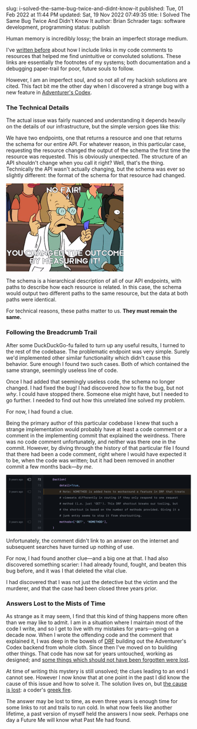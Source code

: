 slug: i-solved-the-same-bug-twice-and-didnt-know-it
published: Tue, 01 Feb 2022 at 11:44 PM
updated: Sat, 19 Nov 2022 07:49:35 
title: I Solved The Same Bug Twice And Didn't Know It
author: Brian Schrader
tags: software development, programming
status: publish

Human memory is incredibly lossy; the brain an imperfect storage medium.

I've [written before][1] about how I include links in my code comments to resources that helped me find unintuitive or convoluted solutions. These links are essentially the footnotes of my systems; both documentation and a debugging paper-trail for poor, future souls to follow.

However, I am an imperfect soul, and so not all of my hackish solutions are cited. This fact bit me the other day when I discovered a strange bug with a new feature in [Adventurer's Codex][2].


### The Technical Details

The actual issue was fairly nuanced and understanding it depends heavily on the details of our infrastructure, but the simple version goes like this:

We have two endpoints, one that returns a resource and one that returns the schema for our entire API. For whatever reason, in this particular case, requesting the resource changed the output of the schema the first time the resource was requested. This is obviously unexpected. The structure of an API shouldn't change when you call it right? Well, that's the thing. Technically the API wasn't actually changing, but the schema was ever so slightly different: the format of the schema for that resource had changed.

<img
    alt="A funny joke"
    src="/images/blog/changed-outcome.jpg"
    class="image-right"
    style="max-width:320px;"
/>

The schema is a hierarchical description of all of our API endpoints, with paths to describe how each resource is related. In this case, the schema would output two different paths to the same resource, but the data at both paths were identical.

For technical reasons, these paths matter to us. **They must remain the same.**


### Following the Breadcrumb Trail

After some DuckDuckGo-fu failed to turn up any useful results, I turned to the rest of the codebase. The problematic endpoint was very simple. Surely we'd implemented other similar functionality which didn't cause this behavior. Sure enough I found two such cases. Both of which contained the same strange, seemingly useless line of code.

Once I had added that seemingly useless code, the schema no longer changed. I had fixed the bug! I had discovered *how* to fix the bug, but not *why*. I could have stopped there. Someone else might have, but I needed to go further. I needed to find out how this unrelated line solved my problem.

For now, I had found a clue.

Being the primary author of this particular codebase I knew that such a strange implementation would probably have at least a code comment or a comment in the implementing commit that explained the weirdness. There was no code comment unfortunately, and neither was there one in the commit. However, by diving through the history of that particular file I found that there had been a code comment, right where I would have expected it to be, when the code was written; but it had been removed in another commit a few months back&mdash;*by me*.

<img
    alt="The Fatefult Commit"
    src="/images/blog/ac-fateful-comment.png"
    class="image-center"
/>

Unfortunately, the comment didn't link to an answer on the internet and subsequent searches have turned up nothing of use.

For now, I had found another clue&mdash;and a big one at that. I had also discovered something scarier: I had already found, fought, and beaten this bug before, and it was I that deleted the vital clue.

I had discovered that I was not just the detective but the victim and the murderer, and that the case had been closed three years prior.


### Answers Lost to the Mists of Time

As strange as it may seem, I find that this kind of thing happens more often than we may like to admit. I am in a situation where I maintain most of the code I write, and so I get to live with my mistakes for years&mdash;going on a decade now. When I wrote the offending code and the comment that explained it, I was deep in the bowels of [DRF][5] building out the Adventurer's Codex backend from whole cloth. Since then I've moved on to building other things. That code has now sat for years untouched, working as designed; and [some things which should not have been forgotten were lost][6].

At time of writing this mystery is still unsolved; the clues leading to an end I cannot see. However I now know that at one point in the past I did know the cause of this issue and how to solve it. The solution lives on, but [the cause is lost][3]: a coder's [greek fire][4].

The answer may be lost to time, as even three years is enough time for some links to rot and trails to run cold. In what now feels like another lifetime, a past version of myself held the answers I now seek. Perhaps one day a Future Me will know what Past Me had found.

[1]: /archive/comments-with-cited-references/
[2]: https://adventurerscodex.com/
[3]: /archive/where-it-comes-from-nobody-knows/
[4]: https://en.wikipedia.org/wiki/Greek_fire
[5]: https://www.django-rest-framework.org
[6]: https://www.goodreads.com/quotes/376870-and-some-things-that-should-not-have-been-forgotten-were
